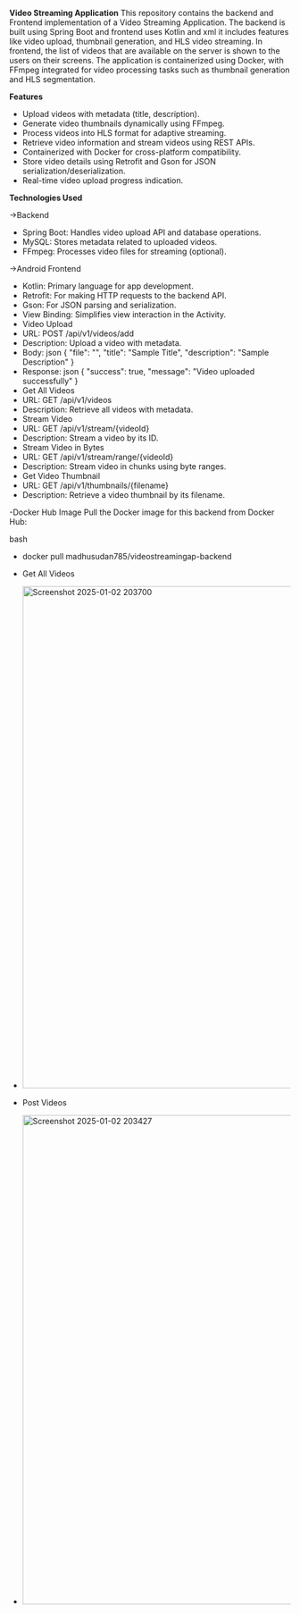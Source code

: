 **Video Streaming Application**
This repository contains the backend and Frontend implementation of a Video Streaming Application. The backend is built using Spring Boot and frontend uses Kotlin and xml  it includes features like video upload, thumbnail generation, and HLS video streaming.
In frontend, the list of videos that are available on the server is shown to the users on their screens.
The application is containerized using Docker, with FFmpeg integrated for video processing tasks such as thumbnail generation and HLS segmentation.

**Features**
- Upload videos with metadata (title, description).
- Generate video thumbnails dynamically using FFmpeg.
- Process videos into HLS format for adaptive streaming.
- Retrieve video information and stream videos using REST APIs.
- Containerized with Docker for cross-platform compatibility.
- Store video details using Retrofit and Gson for JSON serialization/deserialization.
- Real-time video upload progress indication.
  
**Technologies Used**

->Backend
- Spring Boot: Handles video upload API and database operations.
- MySQL: Stores metadata related to uploaded videos.
- FFmpeg: Processes video files for streaming (optional).
  
->Android Frontend
- Kotlin: Primary language for app development.
- Retrofit: For making HTTP requests to the backend API.
- Gson: For JSON parsing and serialization.
- View Binding: Simplifies view interaction in the Activity.
- Video Upload
- URL: POST /api/v1/videos/add
- Description: Upload a video with metadata.
- Body:
json
{
  "file": "<Multipart File>",
  "title": "Sample Title",
  "description": "Sample Description"
}
- Response:
json
{
  "success": true,
  "message": "Video uploaded successfully"
}
- Get All Videos
- URL: GET /api/v1/videos
- Description: Retrieve all videos with metadata.
- Stream Video
- URL: GET /api/v1/stream/{videoId}
- Description: Stream a video by its ID.
- Stream Video in Bytes
- URL: GET /api/v1/stream/range/{videoId}
- Description: Stream video in chunks using byte ranges.
- Get Video Thumbnail
- URL: GET /api/v1/thumbnails/{filename}
- Description: Retrieve a video thumbnail by its filename.

-Docker Hub Image
Pull the Docker image for this backend from Docker Hub:

  bash
- docker pull madhusudan785/videostreamingap-backend
  
- Get All Videos
- <img width="899" alt="Screenshot 2025-01-02 203700" src="https://github.com/user-attachments/assets/7503c6f1-e8e3-499c-9654-5f00dea1fc68" />


- Post Videos
- <img width="876" alt="Screenshot 2025-01-02 203427" src="https://github.com/user-attachments/assets/5c720343-c16b-4fcf-baa8-be1251215c50" />

  



